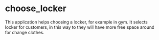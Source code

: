 # choose_locker
This application helps choosing a locker, for example in gym. It selects locker for customers, in this way to they will have more free space around for change clothes. 
